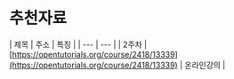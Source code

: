 # 추천자료

| 제목 | 주소 | 특징 |
| --- | --- |
| 2주차 | [https://opentutorials.org/course/2418/13339](https://opentutorials.org/course/2418/13339) | 온라인강의 |

